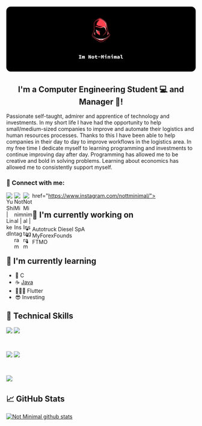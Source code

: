 <p align="center">
  <a href="https://www.google.cl" target="_blank" rel="noreferrer"><img src="https://raw.githubusercontent.com/Not-Minimal/Not-Minimal/main/Assets/Back%20GitHub%20(1).png" alt="my banner"></a>
</p>

<h2 align="center">
I'm a Computer Engineering Student 💻 and Manager 🎨!
</h2> 

Passionate self-taught, admirer and apprentice of technology and investments. In my short life I have had the opportunity to help small/medium-sized companies to improve and automate their logistics and human resources processes. Thanks to this I have been able to help companies in their day to day to improve workflows in the logistics area.
In my free time I dedicate myself to learning programming and investments to continue improving day after day. Programming has allowed me to be creative and bold in solving problems.
Learning about economics has allowed me to consistently support myself.

### 🤝 Connect with me:

<a href="https://www.linkedin.com/in/saul-munoz/"><img align="left" src="https://img.shields.io/badge/LinkedIn-0077B5?style=for-the-badge&logo=linkedin&logoColor=white" alt="Yu Shi | LinkedIn" width="21px"/></a>
<a href="https://www.instagram.com/nottminimal/"><img align="left" src="hhttps://img.shields.io/badge/Instagram-E4405F?style=for-the-badge&logo=instagram&logoColor=white" alt="Not Minimal | Instagram" width="24px"/></a>
href="https://www.instagram.com/nottminimal/"><img align="left" src="https://img.shields.io/badge/Discord-7289DA?style=for-the-badge&logo=discord&logoColor=white" alt="Not Minimal | Instagram" width="24px"/></a>
</br>

## 🔭 I'm currently working on

- Autotruck Diesel SpA
- MyForexFounds
- FTMO

## 🌱 I'm currently learning

- 📱 C
- ☕️ [Java](https://img.shields.io/badge/Java-ED8B00?style=for-the-badge&logo=java&logoColor=white)
- 🧑🏻‍💻 Flutter
- 😎 Investing

## 💼 Technical Skills

![](https://img.shields.io/badge/Code-Programing-informational?style=flat&logo=c&color=F7DF1E)
![](https://img.shields.io/badge/C-00599C?style=for-the-badge&logo=c&logoColor=white)


</br>

![](https://img.shields.io/badge/Style-styled--components-informational?style=flat&logo=styled-components&color=DB7093)
![](https://img.shields.io/badge/Style-Material--UI-informational?style=flat&logo=Material-UI&color=0081CB)

</br>

![](https://img.shields.io/badge/Tools-Figma-informational?style=flat&logo=Figma&color=F24E1E)

## 📈 GitHub Stats 

[![Not Minimal github stats](https://github-readme-stats.vercel.app/api?username=Not-Minimal)](https://github.com/Not-Minimal)

